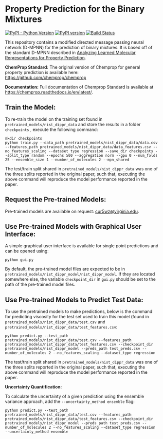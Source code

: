 # Property Prediction for the Binary Mixtures
[![PyPI - Python Version](https://img.shields.io/pypi/pyversions/chemprop)](https://badge.fury.io/py/chemprop)
[![PyPI version](https://badge.fury.io/py/chemprop.svg)](https://badge.fury.io/py/chemprop)
[![Build Status](https://github.com/chemprop/chemprop/workflows/tests/badge.svg)](https://github.com/chemprop/chemprop)

This repository contains a modified directed message passing neural network (D-MPNN) for the prediction of binary mixtures. It is based off of the standard D-MPNN described in [Analyzing Learned Molecular Representations for Property Prediction](https://pubs.acs.org/doi/abs/10.1021/acs.jcim.9b00237).

**ChemProp Standard:** The original version of Chemprop for general property prediction is available here: https://github.com/chemprop/chemprop


**Documentation:** Full documentation of Chemprop Standard is available at https://chemprop.readthedocs.io/en/latest/.

## Train the Model:
To re-train the model on the training set found in ``pretrained_models/nist_dippr_data`` and store the results in a folder ``checkpoints`` , execute the following command:

```
mkdir checkpoints
python train.py --data_path pretrained_models/nist_dippr_data/data.csv --features_path pretrained_models/nist_dippr_data/data_features.csv --no_features_scaling --dataset_type regression --save_dir checkpoints --split_type random --epochs 500 --aggregation norm --gpu 0 --num_folds 25 --ensemble_size 1 --number_of_molecules 2 --mpn_shared
```
The test/train split shared in ``pretrained_models/nist_dippr_data`` was one of the three splits reported in the original paper, such that, executing the above command will reproduce the model performance reported in the paper.

## Request the Pre-trained Models:
Pre-trained models are available on request: cur5wz@virginia.edu.

## Use Pre-trained Models with Graphical User Interface:
A simple graphical user interface is available for single point predictions and can be opened using:
```
python gui.py
```
By default, the pre-trained model files are expected to be in ``pretrained_models/nist_dippr_model/nist_dippr_model``. If they are located somewhere else, the variable ``checkpoint_dir`` in ``gui.py`` should be set to the path of the pre-trained model files.

## Use Pre-trained Models to Predict Test Data:
To use the pretrained models to make predictions, below is the command for predicting viscosity for the test set used to train this model (found in ``pretrained_models/nist_dippr_data/test.csv`` and ``pretrained_models/nist_dippr_data/test_features.csv``:

```
python predict.py --test_path pretrained_models/nist_dippr_data/test.csv --features_path pretrained_models/nist_dippr_data/test_features.csv --checkpoint_dir pretrained_models/nist_dippr_model --preds_path test_preds.csv --number_of_molecules 2 --no_features_scaling --dataset_type regression
```
The test/train split shared in ``pretrained_models/nist_dippr_data`` was one of the three splits reported in the original paper, such that, executing the above command will reproduce the model performance reported in the paper.

**Uncertainty Quantification:** 

To calculate the uncertainty of a given prediction using the ensemble variance approach, add the ``--uncertainty_method ensemble`` flag:
```
python predict.py --test_path pretrained_models/nist_dippr_data/test.csv --features_path pretrained_models/nist_dippr_data/test_features.csv --checkpoint_dir pretrained_models/nist_dippr_model --preds_path test_preds.csv --number_of_molecules 2 --no_features_scaling --dataset_type regression --uncertainty_method ensemble
```





